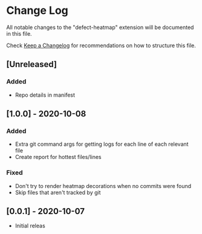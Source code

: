 # Change Log

All notable changes to the "defect-heatmap" extension will be documented in this file.

Check [Keep a Changelog](http://keepachangelog.com/) for recommendations on how to structure this file.

## [Unreleased]

### Added

- Repo details in manifest

## [1.0.0] - 2020-10-08

### Added

- Extra git command args for getting logs for each line of each relevant file
- Create report for hottest files/lines

### Fixed

- Don't try to render heatmap decorations when no commits were found
- Skip files that aren't tracked by git

## [0.0.1] - 2020-10-07

- Initial releas
